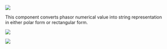 ﻿
![](https://lh3.googleusercontent.com/DNvhJASeRHUERKbxoQB7dA-vN4GRJ9kl3me_qGNYMJ6uVYklzUib7MW6ssZGb-cOPicocORc_MtyiZh4KsqfAHcreR0A6zLzTzisYgYxoOvVw6Kw9kUTL4NmrJtucFdZuIyvu-Gy)

This component converts phasor numerical value into string representation in either polar form or rectangular form.

![](https://lh4.googleusercontent.com/vduO6digFn6d7jjg-d4xC10hJk_Fu8o72s5P7wCQGI3EeR3EsQpUGkmCfnL1iWUFawOMQd8Yh1D_cBKJygTJtwXGNHyN37sdNw7FtvlYcvTZi1QtyRvofnM5h2fwSsVE3Jaiwu9s)

![](https://lh5.googleusercontent.com/y4BreymctObzG72TmexOBmC7lYq7oxhyLB9dWJD-7FtFPpWBTBMpMfa9rYgbQqLXMxXfqWXMpS2wA4-WFCV2ZFt5cbonZ_eQ4SWTX2QyriK_pFAm0VFqAI-gpiLQNB8yPPgJ8v5M)
